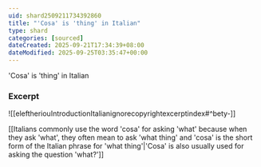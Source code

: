 ```yaml
---
uid: shard2509211734392860
title: "'Cosa' is 'thing' in Italian"
type: shard
categories: [sourced]
dateCreated: 2025-09-21T17:34:39+08:00
dateModified: 2025-09-25T03:35:47+00:00
---
```

'Cosa' is 'thing' in Italian
### Excerpt
![[eleftheriouIntroductionItalianignorecopyrightexcerptindex#^bety-]]

[[Italians commonly use the word 'cosa' for asking 'what' because when they ask 'what', they often mean to ask 'what thing' and 'cosa' is the short form of the Italian phrase for 'what thing'|'Cosa' is also usually used for asking the question 'what?']]